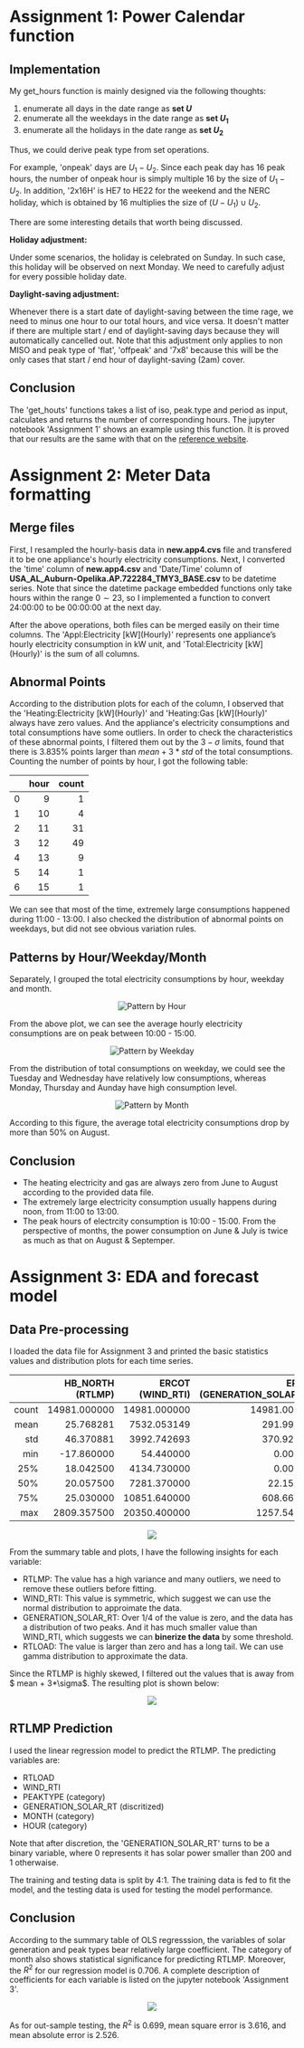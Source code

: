 # Assignment 1: Power Calendar function
## Implementation
My get_hours function is mainly designed via the following thoughts:  
1. enumerate all days in the date range as **set $U$**
2. enumerate all the weekdays in the date range as **set $U_1$**
3. enumerate all the holidays in the date range as **set $U_2$**

Thus, we could derive peak type from set operations.  

 For example, 'onpeak' days are $U_1 - U_2$. Since each peak day has 16 peak hours, the number of  onpeak hour is simply multiple 16 by the size of $U_1 - U_2$. In addition, '2x16H' is HE7 to HE22 for the weekend and the NERC holiday, which is obtained by 16 multiplies the size of $(U - U_1)\cup U_2$. 

There are some interesting details that worth being discussed.   

**Holiday adjustment:**

Under some scenarios, the holiday is celebrated on Sunday. In such case, this holiday will be observed on next Monday. We need to carefully adjust for every possible holiday date.

**Daylight-saving adjustment:**

Whenever there is a start date of daylight-saving between the time rage, we need to minus one hour to our total hours, and vice versa. It doesn't matter if there are multiple start / end of daylight-saving days because they will automatically cancelled out. Note that this adjustment only applies to non MISO and peak type of 'flat', 'offpeak' and '7x8' because this will be the only cases that start / end hour of daylight-saving (2am) cover.


## Conclusion
The 'get_houts' functions takes a list of iso, peak.type and period as input, calculates and returns the number of corresponding hours. The jupyter notebook 'Assignment 1' shows an example using this function. It is proved that our results are the same with that on the [reference website](https://www.energygps.com/HomeTools/PowerCalendar).







# Assignment 2: Meter Data formatting

## Merge files
First, I resampled the hourly-basis data in **new.app4.cvs** file and transfered it to be one appliance's hourly electricity consumptions.  Next, I converted the 'time' column of **new.app4.csv** and 'Date/Time' column of **USA_AL_Auburn-Opelika.AP.722284_TMY3_BASE.csv** to be datetime series. Note that since the datetime package embedded functions only take hours within the range $0 \sim 23$, so I implemented a function to convert 24:00:00 to be 00:00:00 at the next day.

After the above operations, both files can be merged easily on their time columns. The 'Appl:Electricity \[kW\](Hourly)' represents one appliance’s hourly electricity consumption in kW unit, and 'Total:Electricity \[kW\](Hourly)' is the sum of all columns.

## Abnormal Points
According to the distribution plots for each of the column, I observed that the 'Heating:Electricity \[kW\](Hourly)' and 'Heating:Gas \[kW\](Hourly)' always have zero values. And the appliance's electricity consumptions and total consumptions have some outliers. In order to check the characteristics of these abnormal points, I filtered them out by the $3-\sigma$ limits, found that there is 3.835% points larger than $mean + 3*std$ of the total consumptions. Counting the number of points by hour, I got the following table:

<center>

|   | **hour** | **count** |
|--:|-----:|------:|
| 0 |    9 |     1 |
| 1 |   10 |     4 |
| 2 |   11 |    31 |
| 3 |   12 |    49 |
| 4 |   13 |     9 |
| 5 |   14 |     1 |
| 6 |   15 |     1 |

</center>

We can see  that most of the time, extremely large consumptions  happened during 11:00 - 13:00. I also checked the distribution of abnormal points on weekdays, but did not see obvious variation rules.

## Patterns by Hour/Weekday/Month
Separately, I grouped the total electricity consumptions by hour, weekday and month. 
<center>

![](figures\hour.png "Pattern by Hour")

</center>
From the above plot, we can see the average hourly electricity consumptions are on peak between 10:00 - 15:00.

<center>

![](figures\weekday.png "Pattern by Weekday")

</center>

From the distribution of total consumptions on weekday, we could see the Tuesday and Wednesday have relatively low consumptions, whereas Monday, Thursday and Aunday have high consumption level.

<center>

![](figures\month.png "Pattern by Month")

</center>

According to this figure, the average total electricity consumptions drop by more than 50% on August. 

## Conclusion
- The heating electricity and gas are always zero from June to August according to the provided data file.
- The extremely large electricity consumption usually happens during noon, from 11:00 to 13:00.
- The peak hours of electrcity consumption is 10:00 - 15:00. From the perspective of months, the power consumption on June & July is twice as much as that on August & Septemper.









# Assignment 3: EDA and forecast model

## Data Pre-processing
I loaded the data file for Assignment 3 and printed the basic statistics values and distribution plots for each time series. 

|       | HB_NORTH (RTLMP) | ERCOT (WIND_RTI) | ERCOT (GENERATION_SOLAR_RT) | ERCOT (RTLOAD) |
|------:|-----------------:|-----------------:|----------------------------:|---------------:|
| count |     14981.000000 |     14981.000000 |                14981.000000 |   14981.000000 |
|  mean |        25.768281 |      7532.053149 |                  291.997647 |   42372.917557 |
|   std |        46.370881 |      3992.742693 |                  370.929008 |    9874.696215 |
|   min |       -17.860000 |        54.440000 |                    0.000000 |   25566.511248 |
|   25% |        18.042500 |      4134.730000 |                    0.000000 |   35432.588663 |
|   50% |        20.057500 |      7281.370000 |                   22.150000 |   39935.131628 |
|   75% |        25.030000 |     10851.640000 |                  608.660000 |   47871.380668 |
|   max |      2809.357500 |     20350.400000 |                 1257.540000 |   73264.662123 |

<center>

![](figures\dist.png)

</center>

From the summary table and plots, I have the following insights for each variable:

- RTLMP: The value has a high variance and many outliers, we need to remove these outliers before fitting.
- WIND_RTI: This value is symmetric, which suggest we can use the normal distribution to approimate the data.
- GENERATION_SOLAR_RT: Over 1/4 of the value is zero, and the data has a distribution of two peaks. And it has much smaller value than WIND_RTI, which suggests we can **binerize the data** by some threshold.
- RTLOAD: The value is larger than zero and has a long tail. We can use gamma distribution to approximate the data.

Since the RTLMP is highly skewed, I filtered out the values that is away from $ mean + 3*\sigma$. The resulting plot is shown below:

<center>

![](figures\RTLMP_after.png)

</center>

## RTLMP Prediction

I used the linear regression model to predict the RTLMP. The predicting variables are:

- RTLOAD
- WIND_RTI
- PEAKTYPE (category)
- GENERATION_SOLAR_RT (discritized)
- MONTH (category)
- HOUR (category)

Note that after discretion, the 'GENERATION_SOLAR_RT' turns to be a binary variable, where 0 represents it has solar power smaller than 200 and 1 otherwaise.

The training and testing data is split by 4:1. The training data is fed to fit the model, and  the testing data is used for testing the model performance.

## Conclusion

According to the summary table of OLS regresssion, the variables of solar generation and peak types bear relatively large coefficient. The category of month also shows statistical significance for predicting RTLMP. Moreover, the $R^2$ for our regression model is 0.706. A complete description of coefficients for each variable is listed on the jupyter notebook 'Assignment 3'.

<center>

![](figures\ols.png)

</center>

As for out-sample testing, the $R^2$ is 0.699, mean square error is 3.616, and mean absolute error is 2.526.